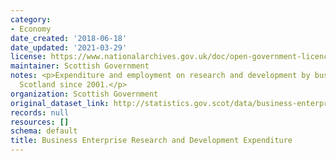 ```yaml
---
category:
- Economy
date_created: '2018-06-18'
date_updated: '2021-03-29'
license: https://www.nationalarchives.gov.uk/doc/open-government-licence/version/3/
maintainer: Scottish Government
notes: <p>Expenditure and employment on research and development by businesses in
  Scotland since 2001.</p>
organization: Scottish Government
original_dataset_link: http://statistics.gov.scot/data/business-enterprise-research-and-development-expenditure
records: null
resources: []
schema: default
title: Business Enterprise Research and Development Expenditure
---
```

